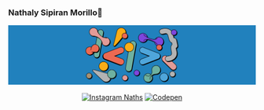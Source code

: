 ### Nathaly Sipiran Morillo👋

![](images/img16.png)

<p align="center">
    <a href="https://www.instagram.com/nathaly_sipiran_morillo"><img src="https://img.shields.io/static/v1?label=Nath%27s%20Instagram&message=1k&color=red&style=social&logo=instagram" alt="Instagram Naths"></a>
   <a href="https://codepen.io/nsipiran"><img src="https://img.shields.io/static/v1?label=Nath%27s%20Codepen&message=1k&color=red&style=social&logo=codepen" alt="Codepen"></a>
</p>
